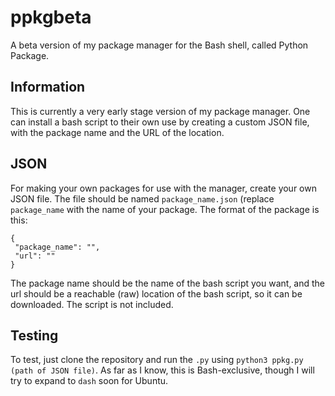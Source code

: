 # ppkgbeta
A beta version of my package manager for the Bash shell, called Python Package.

## Information
This is currently a very early stage version of my package manager. One can install a bash script to their own use by creating a custom JSON file, with the package name and the URL of the location.

## JSON
For making your own packages for use with the manager, create your own JSON file. The file should be named `package_name.json` (replace `package_name` with the name of your package. The format of the package is this:

 ```
 {
  "package_name": "",
  "url": ""
}
```
The package name should be the name of the bash script you want, and the url should be a reachable (raw) location of the bash script, so it can be downloaded. The script is not included.


## Testing
To test, just clone the repository and run the `.py` using `python3 ppkg.py (path of JSON file)`. As far as I know, this is Bash-exclusive, though I will try to expand to `dash` soon for Ubuntu.
